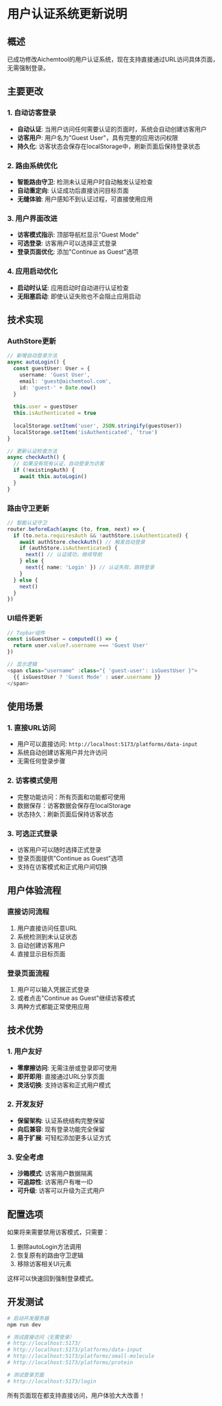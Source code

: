 # 用户认证系统更新说明

## 概述
已成功修改Aichemtool的用户认证系统，现在支持直接通过URL访问具体页面，无需强制登录。

## 主要更改

### 1. 自动访客登录
- **自动认证**: 当用户访问任何需要认证的页面时，系统会自动创建访客用户
- **访客用户**: 用户名为"Guest User"，具有完整的应用访问权限
- **持久化**: 访客状态会保存在localStorage中，刷新页面后保持登录状态

### 2. 路由系统优化
- **智能路由守卫**: 检测未认证用户时自动触发认证检查
- **自动重定向**: 认证成功后直接访问目标页面
- **无缝体验**: 用户感知不到认证过程，可直接使用应用

### 3. 用户界面改进
- **访客模式指示**: 顶部导航栏显示"Guest Mode"
- **可选登录**: 访客用户可以选择正式登录
- **登录页面优化**: 添加"Continue as Guest"选项

### 4. 应用启动优化
- **启动时认证**: 应用启动时自动进行认证检查
- **无阻塞启动**: 即使认证失败也不会阻止应用启动

## 技术实现

### AuthStore更新
```typescript
// 新增自动登录方法
async autoLogin() {
  const guestUser: User = {
    username: 'Guest User',
    email: 'guest@aichemtool.com',
    id: 'guest-' + Date.now()
  }
  
  this.user = guestUser
  this.isAuthenticated = true
  
  localStorage.setItem('user', JSON.stringify(guestUser))
  localStorage.setItem('isAuthenticated', 'true')
}

// 更新认证检查方法
async checkAuth() {
  // 如果没有现有认证，自动登录为访客
  if (!existingAuth) {
    await this.autoLogin()
  }
}
```

### 路由守卫更新
```typescript
// 智能认证守卫
router.beforeEach(async (to, from, next) => {
  if (to.meta.requiresAuth && !authStore.isAuthenticated) {
    await authStore.checkAuth() // 触发自动登录
    if (authStore.isAuthenticated) {
      next() // 认证成功，继续导航
    } else {
      next({ name: 'Login' }) // 认证失败，跳转登录
    }
  } else {
    next()
  }
})
```

### UI组件更新
```typescript
// Topbar组件
const isGuestUser = computed(() => {
  return user.value?.username === 'Guest User'
})

// 显示逻辑
<span class="username" :class="{ 'guest-user': isGuestUser }">
  {{ isGuestUser ? 'Guest Mode' : user.username }}
</span>
```

## 使用场景

### 1. 直接URL访问
- 用户可以直接访问: `http://localhost:5173/platforms/data-input`
- 系统自动创建访客用户并允许访问
- 无需任何登录步骤

### 2. 访客模式使用
- 完整功能访问：所有页面和功能都可使用
- 数据保存：访客数据会保存在localStorage
- 状态持久：刷新页面后保持访客状态

### 3. 可选正式登录
- 访客用户可以随时选择正式登录
- 登录页面提供"Continue as Guest"选项
- 支持在访客模式和正式用户间切换

## 用户体验流程

### 直接访问流程
1. 用户直接访问任意URL
2. 系统检测到未认证状态
3. 自动创建访客用户
4. 直接显示目标页面

### 登录页面流程
1. 用户可以输入凭据正式登录
2. 或者点击"Continue as Guest"继续访客模式
3. 两种方式都能正常使用应用

## 技术优势

### 1. 用户友好
- **零摩擦访问**: 无需注册或登录即可使用
- **即开即用**: 直接通过URL分享页面
- **灵活切换**: 支持访客和正式用户模式

### 2. 开发友好
- **保留架构**: 认证系统结构完整保留
- **向后兼容**: 现有登录功能完全保留
- **易于扩展**: 可轻松添加更多认证方式

### 3. 安全考虑
- **沙箱模式**: 访客用户数据隔离
- **可追踪性**: 访客用户有唯一ID
- **可升级**: 访客可以升级为正式用户

## 配置选项

如果将来需要禁用访客模式，只需要：

1. 删除autoLogin方法调用
2. 恢复原有的路由守卫逻辑
3. 移除访客相关UI元素

这样可以快速回到强制登录模式。

## 开发测试

```bash
# 启动开发服务器
npm run dev

# 测试直接访问（无需登录）
# http://localhost:5173/
# http://localhost:5173/platforms/data-input
# http://localhost:5173/platforms/small-molecule
# http://localhost:5173/platforms/protein

# 测试登录页面
# http://localhost:5173/login
```

所有页面现在都支持直接访问，用户体验大大改善！
